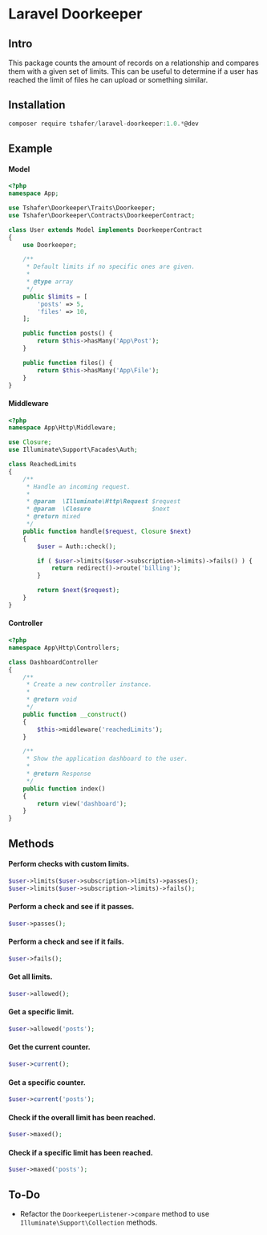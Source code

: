 # Laravel Doorkeeper

## Intro

This package counts the amount of records on a relationship and compares them with a given set of limits. This can be useful to determine if a user has reached the limit of files he can upload or something similar.

## Installation

```js
composer require tshafer/laravel-doorkeeper:1.0.*@dev
```

## Example

#### Model
```php
<?php
namespace App;

use Tshafer\Doorkeeper\Traits\Doorkeeper;
use Tshafer\Doorkeeper\Contracts\DoorkeeperContract;

class User extends Model implements DoorkeeperContract
{
    use Doorkeeper;

    /**
     * Default limits if no specific ones are given.
     *
     * @type array
     */
    public $limits = [
        'posts' => 5,
        'files' => 10,
    ];

    public function posts() {
        return $this->hasMany('App\Post');
    }

    public function files() {
        return $this->hasMany('App\File');
    }
}
```

#### Middleware
```php
<?php
namespace App\Http\Middleware;

use Closure;
use Illuminate\Support\Facades\Auth;

class ReachedLimits
{
    /**
     * Handle an incoming request.
     *
     * @param  \Illuminate\Http\Request $request
     * @param  \Closure                 $next
     * @return mixed
     */
    public function handle($request, Closure $next)
    {
        $user = Auth::check();

        if ( $user->limits($user->subscription->limits)->fails() ) {
            return redirect()->route('billing');
        }

        return $next($request);
    }
}
```

#### Controller
```php
<?php
namespace App\Http\Controllers;

class DashboardController
{
    /**
     * Create a new controller instance.
     *
     * @return void
     */
    public function __construct()
    {
        $this->middleware('reachedLimits');
    }

    /**
     * Show the application dashboard to the user.
     *
     * @return Response
     */
    public function index()
    {
        return view('dashboard');
    }
}
```

## Methods

#### Perform checks with custom limits.
```php
$user->limits($user->subscription->limits)->passes();
$user->limits($user->subscription->limits)->fails();
```

#### Perform a check and see if it passes.
```php
$user->passes();
```

#### Perform a check and see if it fails.
```php
$user->fails();
```

#### Get all limits.
```php
$user->allowed();
```

#### Get a specific limit.
```php
$user->allowed('posts');
```

#### Get the current counter.
```php
$user->current();
```

#### Get a specific counter.
```php
$user->current('posts');
```

#### Check if the overall limit has been reached.
```php
$user->maxed();
```

#### Check if a specific limit has been reached.
```php
$user->maxed('posts');
```

## To-Do
- Refactor the `DoorkeeperListener->compare` method to use `Illuminate\Support\Collection` methods.
